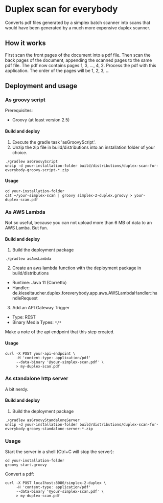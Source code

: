 # Duplex scan for everybody

Converts pdf files generated by a simplex batch scanner into scans that would have been generated by a much more expensive duplex scanner.

## How it works

First scan the front pages of the document into a pdf file.
Then scan the back pages of the document, appending the scanned pages to the same pdf file.
The pdf now contains pages 1, 3, ..., 4, 2.
Process the pdf with this application. The order of the pages will be 1, 2, 3, ...

## Deployment and usage

### As groovy script

Prerequisites:

* Groovy (at least version 2.5)

#### Build and deploy

1. Execute the gradle task 'asGroovyScript'.
2. Unzip the zip file in build/distributions into an installation folder of your choice.

```
./gradlew asGroovyScript
unzip -d your-installation-folder build/distributions/duplex-scan-for-everybody-groovy-script-*.zip
```

#### Usage

```
cd your-installation-folder
cat ~/your-simplex-scan | groovy simplex-2-duplex.groovy > your-duplex-scan.pdf 
```

### As AWS Lambda

Not so useful, because you can not upload more than 6 MB of data to an AWS Lamba. But fun.

#### Build and deploy

1. Build the deployment package

```
./gradlew asAwsLambda
```

2. Create an aws lambda function with the deployment package in build/distributions

* Runtime: Java 11 (Corretto)
* Handler: de.kieseltaucher.duplex.foreverybody.app.aws.AWSLambdaHandler::handleRequest

3. Add an API Gateway Trigger

* Type: REST
* Binary Media Types: `*/*`

Make a note of the api endpoint that this step created.

#### Usage

```
curl -X POST your-api-endpoint \
     -H 'content-type: application/pdf' 
     --data-binary '@your-simplex-scan.pdf' \
     > my-duplex-scan.pdf
```

### As standalone http server

A bit nerdy.

#### Build and deploy

1. Build the deployment package

```
./gradlew asGroovyStandaloneServer
unzip -d your-installation-folder build/distributions/duplex-scan-for-everybody-groovy-standalone-server-*.zip
```

### Usage

Start the server in a shell (Ctrl+C will stop the server):
```
cd your-installation-folder
groovy start.groovy
```

Convert a pdf:

```
curl -X POST localhost:8080/simplex-2-duplex \
     -H 'content-type: application/pdf' 
     --data-binary '@your-simplex-scan.pdf' \
     > my-duplex-scan.pdf
```

